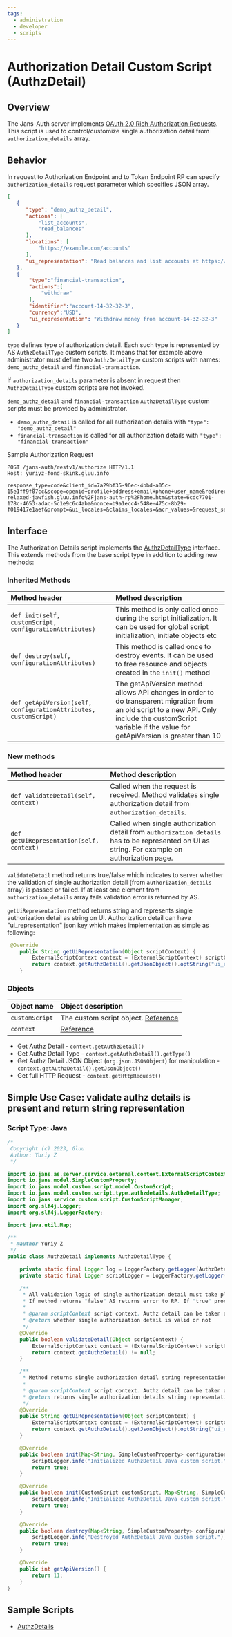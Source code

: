 ```yaml
---
tags:
  - administration
  - developer
  - scripts
---
```


# Authorization Detail Custom Script (AuthzDetail)

## Overview

The Jans-Auth server implements [OAuth 2.0 Rich Authorization Requests](https://datatracker.ietf.org/doc/html/rfc9396).
This script is used to control/customize single authorization detail from `authorization_details` array.

## Behavior

In request to Authorization Endpoint and to Token Endpoint RP can specify `authorization_details` request parameter which specifies JSON array.

```json
[
   {
      "type": "demo_authz_detail",
      "actions": [
          "list_accounts",
          "read_balances"
      ],
      "locations": [
          "https://example.com/accounts"
      ],
      "ui_representation": "Read balances and list accounts at https://example.com/accounts"
   },
   {
       "type":"financial-transaction",
       "actions":[
           "withdraw"
       ],
       "identifier":"account-14-32-32-3",
       "currency":"USD",
       "ui_representation": "Withdraw money from account-14-32-32-3"
   }
]
```

`type` defines type of authorization detail. Each such type is represented by AS `AuthzDetailType` custom scripts.
It means that for example above administrator must define two `AuthzDetailType` custom scripts with names: `demo_authz_detail` and `financial-transaction`. 

If `authorization_details` parameter is absent in request then `AuthzDetailType` custom scripts are not invoked. 

`demo_authz_detail` and `financial-transaction` `AuthzDetailType` custom scripts must be provided by administrator.

- `demo_authz_detail` is called for all authorization details with `"type": "demo_authz_detail"`
- `financial-transaction` is called for all authorization details with `"type": "financial-transaction"`

Sample Authorization Request
```
POST /jans-auth/restv1/authorize HTTP/1.1
Host: yuriyz-fond-skink.gluu.info

response_type=code&client_id=7a29bf35-96ec-4bbd-a05c-15e1ff9f07cc&scope=openid+profile+address+email+phone+user_name&redirect_uri=https%3A%2F%2Fyuriyz-relaxed-jawfish.gluu.info%2Fjans-auth-rp%2Fhome.htm&state=6cdc7701-178c-4653-adac-5c1e9c6c4aba&nonce=b9a1ecc4-548e-475c-8b29-f019417e1aef&prompt=&ui_locales=&claims_locales=&acr_values=&request_session_id=false&authorization_details=%5B%0A++%7B%0A++++%22type%22%3A+%22demo_authz_detail%22%2C%0A++++%22actions%22%3A+%5B%0A++++++%22list_accounts%22%2C%0A++++++%22read_balances%22%0A++++%5D%2C%0A++++%22locations%22%3A+%5B%0A++++++%22https%3A%2F%2Fexample.com%2Faccounts%22%0A++++%5D%2C%0A++++%22ui_representation%22%3A+%22Read+balances+and+list+accounts+at+https%3A%2F%2Fexample.com%2Faccounts%22%0A++%7D%0A%5D
```

## Interface
The Authorization Details script implements the [AuthzDetailType](https://github.com/JanssenProject/jans/blob/main/jans-core/script/src/main/java/io/jans/model/custom/script/type/authzdetails/AuthzDetailType.java) interface. This extends methods from the base script type in addition to adding new methods:

### Inherited Methods
| Method header | Method description |
|:-----|:------|
| `def init(self, customScript, configurationAttributes)` | This method is only called once during the script initialization. It can be used for global script initialization, initiate objects etc |
| `def destroy(self, configurationAttributes)` | This method is called once to destroy events. It can be used to free resource and objects created in the `init()` method |
| `def getApiVersion(self, configurationAttributes, customScript)` | The getApiVersion method allows API changes in order to do transparent migration from an old script to a new API. Only include the customScript variable if the value for getApiVersion is greater than 10 |

### New methods
| Method header | Method description |
|:-----|:------|
|`def validateDetail(self, context)`| Called when the request is received. Method validates single authorization detail from `authorization_details`. |
|`def getUiRepresentation(self, context)`| Called when single authorization detail from `authorization_details` has to be represented on UI as string. For example on authorization page. |

`validateDetail` method returns true/false which indicates to server whether the validation of single authorization detail (from `authorization_details` array) is passed or failed.
If at least one element from `authorization_details` array fails validation error is returned by AS.

`getUiRepresentation` method returns string and represents single authorization detail as string on UI. Authorization detail can have "ui_representation" json key which makes implementation as simple as following:

```java
 @Override
    public String getUiRepresentation(Object scriptContext) {
        ExternalScriptContext context = (ExternalScriptContext) scriptContext;
        return context.getAuthzDetail().getJsonObject().optString("ui_representation");
    }
```


### Objects
| Object name | Object description |
|:-----|:------|
|`customScript`| The custom script object. [Reference](https://github.com/JanssenProject/jans/blob/main/jans-core/script/src/main/java/io/jans/model/custom/script/model/CustomScript.java) |
|`context`| [Reference](https://github.com/JanssenProject/jans/blob/main/jans-auth-server/server/src/main/java/io/jans/as/server/service/external/context/ExternalScriptContext.java) |

- Get Authz Detail - `context.getAuthzDetail()`
- Get Authz Detail Type - `context.getAuthzDetail().getType()`
- Get Authz Detail JSON Object (`org.json.JSONObject`) for manipulation - `context.getAuthzDetail().getJsonObject()`
- Get full HTTP Request - `context.getHttpRequest()`


## Simple Use Case: validate authz details is present and return string representation 

### Script Type: Java

```java
/*
 Copyright (c) 2023, Gluu
 Author: Yuriy Z
 */

import io.jans.as.server.service.external.context.ExternalScriptContext;
import io.jans.model.SimpleCustomProperty;
import io.jans.model.custom.script.model.CustomScript;
import io.jans.model.custom.script.type.authzdetails.AuthzDetailType;
import io.jans.service.custom.script.CustomScriptManager;
import org.slf4j.Logger;
import org.slf4j.LoggerFactory;

import java.util.Map;

/**
 * @author Yuriy Z
 */
public class AuthzDetail implements AuthzDetailType {

    private static final Logger log = LoggerFactory.getLogger(AuthzDetail.class);
    private static final Logger scriptLogger = LoggerFactory.getLogger(CustomScriptManager.class);

    /**
     * All validation logic of single authorization detail must take place in this method.
     * If method returns "false" AS returns error to RP. If "true" processing of request goes on.
     *
     * @param scriptContext script context. Authz detail can be taken as "context.getAuthzDetail()".
     * @return whether single authorization detail is valid or not
     */
    @Override
    public boolean validateDetail(Object scriptContext) {
        ExternalScriptContext context = (ExternalScriptContext) scriptContext;
        return context.getAuthzDetail() != null;
    }

    /**
     * Method returns single authorization detail string representation which is shown on authorization page by AS.
     *
     * @param scriptContext script context. Authz detail can be taken as "context.getAuthzDetail()".
     * @return returns single authorization details string representation which is shown on authorization page by AS.
     */
    @Override
    public String getUiRepresentation(Object scriptContext) {
        ExternalScriptContext context = (ExternalScriptContext) scriptContext;
        return context.getAuthzDetail().getJsonObject().optString("ui_representation");
    }

    @Override
    public boolean init(Map<String, SimpleCustomProperty> configurationAttributes) {
        scriptLogger.info("Initialized AuthzDetail Java custom script.");
        return true;
    }

    @Override
    public boolean init(CustomScript customScript, Map<String, SimpleCustomProperty> configurationAttributes) {
        scriptLogger.info("Initialized AuthzDetail Java custom script.");
        return true;
    }

    @Override
    public boolean destroy(Map<String, SimpleCustomProperty> configurationAttributes) {
        scriptLogger.info("Destroyed AuthzDetail Java custom script.");
        return true;
    }

    @Override
    public int getApiVersion() {
        return 11;
    }
}

```


## Sample Scripts
- [AuthzDetails](../../../script-catalog/authz_detail/AuthzDetail.java)
